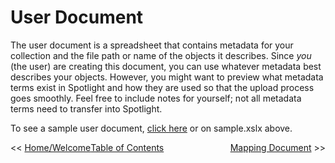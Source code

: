 # User Document

The user document is a spreadsheet that contains metadata for your collection and the file path or name of the objects it describes. Since *you* (the user) are creating this document, you can use whatever metadata best describes your objects. However, you might want to preview what metadata terms exist in Spotlight and how they are used so that the upload process goes smoothly. Feel free to include notes for yourself; not all metadata terms need to transfer into Spotlight.

To see a sample user document, [click here]() or on sample.xslx above.

<span style="display: inline-block; float: left;"><< [Home/Welcome](../README.md)</span>
<span style="text-align: center">[Table of Contents](../README.md#table-of-contents)</span>
<span style="display: inline-block; float: right;">[Mapping Document](../mapping_document ) >></span>
